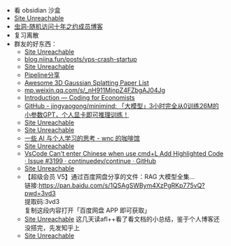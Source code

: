 - 看 obsidian 沙盒
- [Site Unreachable](https://www.travellings.cn/go.html)
- [虫洞-随机访问十年之约成员博客](https://www.foreverblog.cn/go.html)
- 复习离散
- 群友的好东西：
	- [Site Unreachable](https://www.zhihu.com/question/644285055/answer/5994705220)
	- [blog.niina.fun/posts/vps-crash-startup](https://blog.niina.fun/posts/vps-crash-startup)
	- [Site Unreachable](https://zhuanlan.zhihu.com/p/676184521)
	- [Pipeline分享](https://innovative-people-fb4.notion.site/Pipeline-16e586fe7ff680bc9c21e728c65ea0d1?pvs=4)
	- [Awesome 3D Gaussian Splatting Paper List](https://mrnerf.github.io/awesome-3D-gaussian-splatting/)
	- [mp.weixin.qq.com/s/\_nH911MjnpZ4FZbgAJ04Jg](https://mp.weixin.qq.com/s/_nH911MjnpZ4FZbgAJ04Jg)
	- [Introduction — Coding for Economists](https://aeturrell.github.io/coding-for-economists/intro.html)
	- [GitHub - jingyaogong/minimind: 「大模型」3小时完全从0训练26M的小参数GPT，个人显卡即可推理训练！](https://github.com/jingyaogong/minimind/)
	- [Site Unreachable](https://zhuanlan.zhihu.com/p/15876528874?utm_psn=1858160039874920448)
	- [Site Unreachable](https://dl.ypw.io/)
	- [一些 AI 与个人学习的思考 - wnc 的咖啡馆](https://wncfht.github.io/notes/Blogs/posts/%E7%94%A8AI%E5%90%8E%E7%9A%84%E9%97%AE%E9%A2%98/)
	- [Site Unreachable](https://www.zhihu.com/question/598243591/answer/62408594574?utm_psn=1858184557674770432)
	- [VsCode Can't enter Chinese when use cmd+L Add Highlighted Code · Issue #3199 · continuedev/continue · GitHub](https://github.com/continuedev/continue/issues/3199)
	- [Site Unreachable](https://www.zhihu.com/question/367082679/answer/2486814941)
	- 【超级会员 V5】通过百度网盘分享的文件：RAG 大模型全集…  
		链接:https://pan.baidu.com/s/1QSAgSWBym4XzPgRKp775vQ?pwd=3vd3  
		提取码:3vd3  
		复制这段内容打开「百度网盘 APP 即可获取」
	- [Site Unreachable](https://zhuanlan.zhihu.com/p/15748531833) 这几天读afl++看了看文档的小总结，鉴于个人博客还没搭完，先发知乎上
	- [Site Unreachable](https://www.zhihu.com/question/644285055/answer/5994705220)
